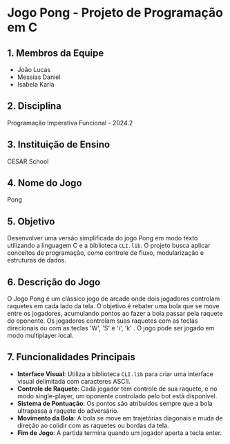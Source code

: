 # Jogo Pong - Projeto de Programação em C

## 1. Membros da Equipe
- João Lucas 
- Messias Daniel
- Isabela Karla

## 2. Disciplina
Programação Imperativa Funcional - 2024.2

## 3. Instituição de Ensino
CESAR School

## 4. Nome do Jogo
Pong

## 5. Objetivo
Desenvolver uma versão simplificada do jogo Pong em modo texto utilizando a linguagem C e a biblioteca `CLI.lib`. O projeto busca aplicar conceitos de programação, como controle de fluxo, modularização e estruturas de dados.

## 6. Descrição do Jogo
O Jogo Pong é um clássico jogo de arcade onde dois jogadores controlam raquetes em cada lado da tela. O objetivo é rebater uma bola que se move entre os jogadores, acumulando pontos ao fazer a bola passar pela raquete do oponente. Os jogadores controlam suas raquetes com as teclas direcionais ou com as teclas 'W', 'S' e 'i', 'k' . O jogo pode ser jogado em modo multiplayer local.

## 7. Funcionalidades Principais
- **Interface Visual**: Utiliza a biblioteca `CLI.lib` para criar uma interface visual delimitada com caracteres ASCII.
- **Controle de Raquete**: Cada jogador tem controle de sua raquete, e no modo single-player, um oponente controlado pelo bot está disponível.
- **Sistema de Pontuação**: Os pontos são atribuídos sempre que a bola ultrapassa a raquete do adversário.
- **Movimento da Bola**: A bola se move em trajetórias diagonais e muda de direção ao colidir com as raquetes ou bordas da tela.
- **Fim de Jogo**: A partida termina quando um jogador aperta a tecla enter.
